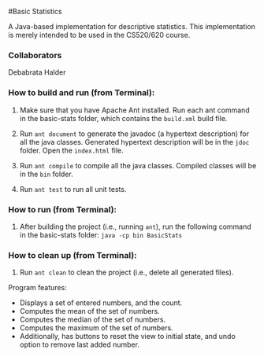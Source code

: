 #Basic Statistics

A Java-based implementation for descriptive statistics. This
implementation is merely intended to be used in the CS520/620 course.

### Collaborators
Debabrata Halder

### How to build and run (from Terminal):

1. Make sure that you have Apache Ant installed. Run each ant command in the basic-stats folder, which contains the `build.xml` build file.

2. Run `ant document` to generate the javadoc (a hypertext description) for all the java classes. Generated hypertext description will be in the `jdoc` folder. Open the `index.html` file. 

3. Run `ant compile` to compile all the java classes. Compiled classes will be in the `bin` folder.

4. Run `ant test` to run all unit tests.

### How to run (from Terminal):

1. After building the project (i.e., running `ant`), run the following command in the basic-stats folder:
   `java -cp bin BasicStats`

### How to clean up (from Terminal):

1. Run `ant clean` to clean the project (i.e., delete all generated files).

Program features:

* Displays a set of entered numbers, and the count.
* Computes the mean of the set of numbers.
* Computes the median of the set of numbers.
* Computes the maximum of the set of numbers.
* Additionally, has buttons to reset the view to initial state, and undo option to remove last added number.
    
